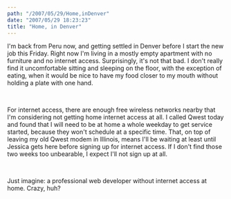 ```yaml
---
path: "/2007/05/29/Home,inDenver" 
date: "2007/05/29 18:23:23" 
title: "Home, in Denver" 
---
```

<p>I'm back from Peru now, and getting settled in Denver before I start the new job this Friday. Right now I'm living in a mostly empty apartment with no furniture and no internet access. Surprisingly, it's not that bad. I don't really find it uncomfortable sitting and sleeping on the floor, with the exception of eating, when it would be nice to have my food closer to my mouth without holding a plate with one hand.</p><br><p>For internet access, there are enough free wireless networks nearby that I'm considering not getting home internet access at all. I called Qwest today and found that I will need to be at home a whole weekday to get service started, because they won't schedule at a specific time. That, on top of leaving my old Qwest modem in Illinois, means I'll be waiting at least until Jessica gets here before signing up for internet access. If I don't find those two weeks too unbearable, I expect I'll not sign up at all.</p><br><p>Just imagine: a professional web developer without internet access at home. Crazy, huh?</p>